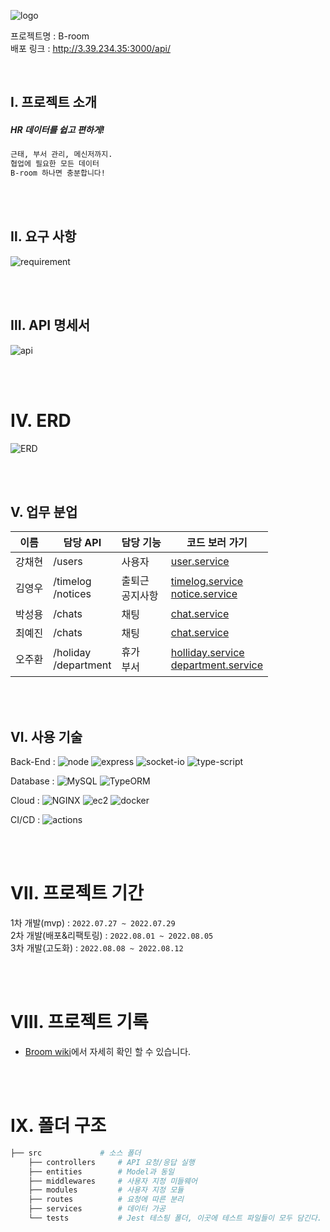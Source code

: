 ![logo](https://user-images.githubusercontent.com/77667889/182810600-0ab83562-0dac-4a40-bafd-b4da3c8b3a9d.png)

프로젝트명 : B-room <br/>
배포 링크 : http://3.39.234.35:3000/api/

<br/>

## Ⅰ. 프로젝트 소개
##### _HR 데이터를 쉽고 편하게!_
```bash
근태, 부서 관리, 메신저까지.
협업에 필요한 모든 데이터
B-room 하나면 충분합니다!
```

<br/><br/>

## Ⅱ. 요구 사항
![requirement](https://user-images.githubusercontent.com/77667889/182811383-44885afb-ed7a-4f97-a99d-7c508e368a32.png)

<br/><br/>

## Ⅲ. API 명세서
![api](https://user-images.githubusercontent.com/77667889/182811516-66269994-3021-488b-88a5-19e4a2ab6a01.png)

<br/><br/>

# Ⅳ. ERD
![ERD](https://user-images.githubusercontent.com/77667889/181674748-de0bf383-4103-42c5-aed8-750ad3eddaab.png)

<br/><br/>

## Ⅴ. 업무 분업
| 이름 | 담당 API | 담당 기능 | 코드 보러 가기 |
| --------------- | --------------- | --------------- | --------------- |
| 강채현 | /users | 사용자 | [user.service](https://github.com/team-B-free/B-room/blob/main/src/services/user/user.service.ts) |
| 김영우 | /timelog <br/> /notices | 출퇴근 <br/> 공지사항 | [timelog.service](https://github.com/team-B-free/B-room/blob/main/src/services/timelog/timelog.service.ts) <br/> [notice.service](https://github.com/team-B-free/B-room/blob/main/src/services/companyNotice/companyNotice.service.ts) |
| 박성용 | /chats | 채팅 | [chat.service](https://github.com/team-B-free/B-room/blob/main/src/services/companyChatRoom/companyChatRoom.service.ts) |
| 최예진 | /chats | 채팅 | [chat.service](https://github.com/team-B-free/B-room/blob/main/src/services/companyChatRoom/companyChatRoom.service.ts) |
| 오주환 | /holiday <br/> /department | 휴가 <br/> 부서 | [holliday.service](https://github.com/team-B-free/B-room/blob/main/src/services/holiday/holiday.service.ts) <br/> [department.service](https://github.com/team-B-free/B-room/blob/main/src/services/department/department.service.ts) |

<br/><br/>

## Ⅵ. 사용 기술

Back-End : ![node](https://img.shields.io/badge/-node.js-sucsess) ![express](https://img.shields.io/badge/-express-gray) ![socket-io](https://img.shields.io/badge/-socket.io-black) ![type-script](https://img.shields.io/badge/-TypeScript-blue)

Database : ![MySQL](https://img.shields.io/badge/-MySQL-00758F) ![TypeORM](https://img.shields.io/badge/-TypeORM-D941C5)

Cloud : ![NGINX](https://img.shields.io/badge/-NGINX-0D974D) ![ec2](https://img.shields.io/badge/-AWS_EC2-FF9900)
![docker](https://img.shields.io/badge/-DOCKER-0db7ed)

CI/CD : ![actions](https://img.shields.io/badge/-GitHub_Actions-002F67)

<br/><br/>

# Ⅶ. 프로젝트 기간

1차 개발(mvp) : `2022.07.27 ~ 2022.07.29`<br/>
2차 개발(배포&리팩토링) : `2022.08.01 ~ 2022.08.05` <br/>
3차 개발(고도화) : `2022.08.08 ~ 2022.08.12`<br/>

<br/><br/>


# Ⅷ. 프로젝트 기록

- [Broom wiki](https://github.com/team-B-free/B-room/wiki)에서 자세히 확인 할 수 있습니다.

<br/><br/>

# Ⅸ. 폴더 구조
```bash
├── src             # 소스 폴더
    ├── controllers     # API 요청/응답 실행
    ├── entities        # Model과 동일
    ├── middlewares     # 사용자 지정 미들웨어
    ├── modules         # 사용자 지정 모듈
    ├── routes          # 요청에 따른 분리
    ├── services        # 데이터 가공
    └── tests           # Jest 테스팅 폴더, 이곳에 테스트 파일들이 모두 담긴다.
```

<br/><br/>
